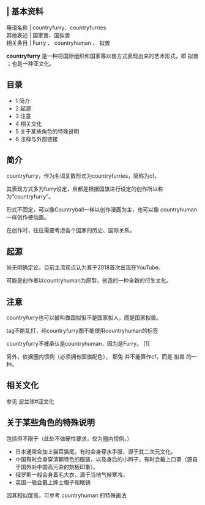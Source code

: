 |  **基本资料**  
---  
用语名称  |  countryfurry、countryfurries   
其他表述  |  国家兽、国拟兽   
相关条目  |  Furry  、  countryhuman  、  拟兽   
  
**countryfurry** 是一种将国际组织和国家等以兽方式表现出来的艺术形式，即  拟兽  ；也是一种亚文化。

##  目录

  * 1  简介 
  * 2  起源 
  * 3  注意 
  * 4  相关文化 
  * 5  关于某些角色的特殊说明 
  * 6  注释与外部链接 

##  简介

countryfurry，作为名词复数形式为countryfurries，简称为cf。

其表现方式多为furry设定，且都是根据国旗进行设定的创作所以称为“countryfurry”。

形式不固定，可以像Countryball一样以创作漫画为主，也可以像  countryhuman  一样创作梗动画。

在创作时，往往需要考虑各个国家的历史、国际关系。

##  起源

尚无明确定论，目前主流观点认为其于2018首次出现在YouTube。

可能是创作者以countryhuman为原型，创造的一种全新的衍生文化。

##  注意

countryfurry也可以被叫做国拟但不是国家拟人，而是国家拟兽。

tag不能乱打，纯countryfurry图不能使用countryhuman的标签

countryfurry不被承认是countryhuman，因为是Furry。  [1]

另外，依据圈内惯例（必须拥有国旗配色），  那兔  并不能算作cf，而是  拟兽  的一种。

##  相关文化

参见  波兰球#亚文化

##  关于某些角色的特殊说明

包括但不限于（此处不做硬性要求，仅为圈内惯例。）

  * 日本通常会加上猫耳猫尾，有时会身穿水手服，源于其二次元文化。 
  * 中国有时会身穿清朝特色的服装，以及身后的小辫子，有时会戴上口罩（源自于国外对中国高污染的刻板印象）。 
  * 俄罗斯一般会身着毛大衣，源于当地气候寒冷。 
  * 英国一般会戴上绅士帽子和眼镜 

因其相似度高，可参考  countryhuman  的特殊画法